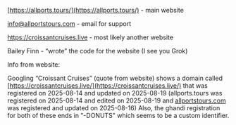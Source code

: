 
[https://allports.tours/](https://allports.tours/) - main website

[info@allportstours.com](mailto:info@allportstours.com) - email for support

https://croissantcruises.live - most likely another website

Bailey Finn - “wrote” the code for the website (I see you Grok)

Info from website:

Googling “Croissant Cruises” (quote from website) shows a domain called [https://croissantcruises.live/](https://croissantcruises.live/) that was registered on 2025-08-14 and updated on 2025-08-19 (allports.tours was registered on 2025-08-14 and edited on 2025-08-19 and [allportstours.com](http://allportstours.com) was registered and updated on 2025-08-16) Also, the ghandi registration for both of these ends in "-DONUTS" which seems to be a custom identifier. 
